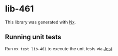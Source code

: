 # lib-461

This library was generated with [Nx](https://nx.dev).

## Running unit tests

Run `nx test lib-461` to execute the unit tests via [Jest](https://jestjs.io).
